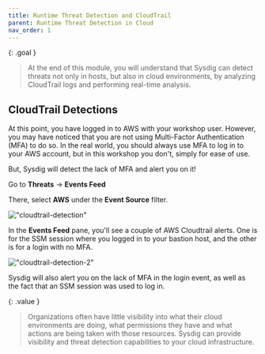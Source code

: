 ```yaml
---
title: Runtime Threat Detection and CloudTrail
parent: Runtime Threat Detection in Cloud
nav_order: 1
---
```


{: .goal }
> At the end of this module, you will understand that Sysdig can detect threats not only in hosts, but also in cloud environments, by analyzing CloudTrail logs and performing real-time analysis.


## CloudTrail Detections

At this point, you have logged in to AWS with your workshop user. However, you may have noticed that you are not using Multi-Factor Authentication (MFA) to do so. In the real world, you should always use MFA to log in to your AWS account, but in this workshop you don't, simply for ease of use.

But, Sysdig will detect the lack of MFA and alert you on it!

Go to **Threats** -> **Events Feed**

There, select **AWS** under the **Event Source** filter.

!["cloudtrail-detection"]({{site.baseurl}}/assets/images/aws-no-mfa-alert.png)

In the **Events Feed** pane, you'll see a couple of AWS Cloudtrail alerts. One is for the SSM session where you logged in to your bastion host, and the other is for a login with no MFA.

!["cloudtrail-detection-2"]({{site.baseurl}}/assets/images/aws-no-mfa-alert2.png)

Sysdig will also alert you on the lack of MFA in the login event, as well as the fact that an SSM session was used to log in.

{: .value }
> Organizations often have little visibility into what their cloud environments are doing, what permissions they have and what actions are being taken with those resources. Sysdig can provide visibility and threat detection capabilities to your cloud infrastructure.
